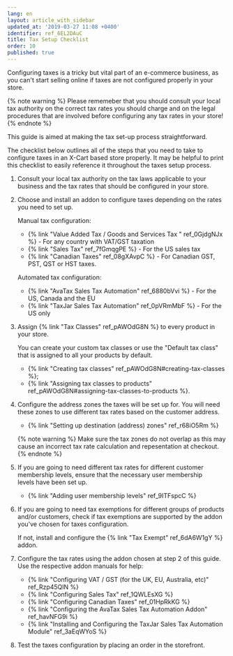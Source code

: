 ```yaml
---
lang: en
layout: article_with_sidebar
updated_at: '2019-03-27 11:08 +0400'
identifier: ref_6EL2DAuC
title: Tax Setup Checklist
order: 10
published: true
---
```


Configuring taxes is a tricky but vital part of an e-commerce business, as you can't start selling online if taxes are not configured properly in your store.

{% note warning %}
Please rememeber that you should consult your local tax authority on the correct tax rates you should charge and on the legal procedures that are involved before configuring any tax rates in your store!
{% endnote %}

This guide is aimed at making the tax set-up process straightforward.

The checklist below outlines all of the steps that you need to take to configure taxes in an X-Cart based store properly. It may be helpful to print this checklist to easily reference it throughout the taxes setup process.

1. Consult your local tax authority on the tax laws applicable to your business and the tax rates that should be configured in your store. 

2. Choose and install an addon to configure taxes depending on the rates you need to set up.
   
   Manual tax configuration: 
   
   *   {% link "Value Added Tax / Goods and Services Tax " ref_0GjdgNJx %} - For any country with VAT/GST taxation
   *   {% link "Sales Tax" ref_7fGmqgPE %} - For the US sales tax
   *   {% link "Canadian Taxes" ref_08gXAvpC %} - For Canadian GST, PST, QST or HST taxes.
   
   Automated tax configuration:
   
   *   {% link "AvaTax Sales Tax Automation" ref_6880bVvi %} - For the US, Canada and the EU
   *   {% link "TaxJar Sales Tax Automation" ref_0pVRmMbF %} - For the US only

2. Assign {% link "Tax Classes" ref_pAWOdG8N %} to every product in your store.

   You can create your custom tax classes or use the "Default tax class" that is assigned to all your products by default. 
    *   {% link "Creating tax classes" ref_pAWOdG8N#creating-tax-classes %};
    *   {% link "Assigning tax classes to products" ref_pAWOdG8N#assigning-tax-classes-to-products %}.

3.  Configure the address zones the taxes will be set up for. You will need these zones to use different tax rates based on the customer address. 
    *   {% link "Setting up destination (address) zones" ref_r68iO5Rm %}
    
    {% note warning %}
    Make sure the tax zones do not overlap as this may cause an incorrect tax rate calculation and repesentation at checkout.
    {% endnote %}
    
4.  If you are going to need different tax rates for different customer membership levels, ensure that the necessary user membership levels have been set up. 
    *   {% link "Adding user membership levels" ref_9ITFspcC %}
    
5. If you are going to need tax exemptions for different groups of products and/or customers, check if tax exemptions are supported by the addon you've chosen for taxes configuration. 
   
   If not, install and configure the {% link "Tax Exempt" ref_6dA6W1gY %} addon.
    
6. Configure the tax rates using the addon chosen at step 2 of this guide. Use the respective addon manuals for help:
    *   {% link "Configuring VAT / GST (for the UK, EU, Australia, etc)" ref_Rzp45QlN %}
    *   {% link "Configuring Sales Tax" ref_1QWLEsXG %}
    *   {% link "Configuring Canadian Taxes" ref_01HpRkKG %}
    *   {% link "Configuring the AvaTax Sales Tax Automation Addon" ref_havNFG9i %}
    *   {% link "Installing and Configuring the TaxJar Sales Tax Automation Module" ref_3aEqWYoS %}

7. Test the taxes configuration by placing an order in the storefront.
